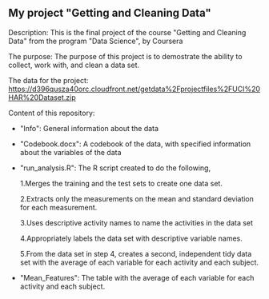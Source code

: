 ## My project "Getting and Cleaning Data"

Description:
  This is the final project of the course "Getting and Cleaning Data" from the program "Data Science",  by Coursera

The purpose:
  The purpose of this project is to demostrate the ability to collect, work with, and clean a data set.
  
The data for the project:
    https://d396qusza40orc.cloudfront.net/getdata%2Fprojectfiles%2FUCI%20HAR%20Dataset.zip
    
Content of this repository:

  * "Info": General information about the data
  
  * "Codebook.docx": A codebook of the data, with specified information about the variables of the data
  
  * "run_analysis.R": The R script created to do the following,

    1.Merges the training and the test sets to create one data set.

    2.Extracts only the measurements on the mean and standard deviation for each measurement.

    3.Uses descriptive activity names to name the activities in the data set

    4.Appropriately labels the data set with descriptive variable names.

    5.From the data set in step 4, creates a second, independent tidy data set with the average of each variable for each activity and      each subject.
  * "Mean_Features": The table with the average of each variable for each activity and each subject.
